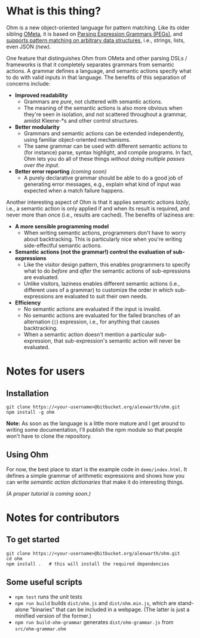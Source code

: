 What is this thing?
===================

Ohm is a new object-oriented language for pattern matching. Like its older sibling [OMeta](https://github.com/alexwarth/ometa-js), it is based on [Parsing Expression Grammars (PEGs)](http://en.wikipedia.org/wiki/Parsing_expression_grammar), and [supports pattern matching on arbitrary data structures](http://tinlizzie.org/~awarth/papers/dls07.pdf), i.e., strings, lists, even JSON *(new)*.

One feature that distinguishes Ohm from OMeta and other parsing DSLs / frameworks is that it completely separates grammars from semantic actions. A grammar defines a language, and semantic actions specify what to do with valid inputs in that language. The benefits of this separation of concerns include:

* __Improved readability__
  - Grammars are *pure*, not cluttered with semantic actions.
  - The meaning of the semantic actions is also more obvious when they're seen in isolation, and not scattered throughout a grammar, amidst Kleene-*s and other control structures.
* __Better modularity__
  - Grammars and semantic actions can be extended independently, using familiar object-oriented mechanisms.
  - The same grammar can be used with different semantic actions to (for instance) parse, syntax highlight, and compile programs. In fact, Ohm lets you do all of these things *without doing multiple passes over the input*.
* __Better error reporting__ *(coming soon)*
  - A purely declarative grammar should be able to do a good job of generating error messages, e.g., explain what kind of input was expected when a match failure happens.

Another interesting aspect of Ohm is that it applies semantic actions *lazily*, i.e., a semantic action is only applied if and when its result is required, and never more than once (i.e., results are cached). The benefits of laziness are:

* __A more sensible programming model__
  - When writing semantic actions, programmers don't have to worry about backtracking. This is particularly nice when you're writing side-effectful semantic actions.
* __Semantic actions (not the grammar!) control the evaluation of sub-expressions__
  - Like the visitor design pattern, this enables programmers to specify what to do *before* and *after* the semantic actions of sub-epressions are evaluated.
  - Unlike visitors, laziness enables different semantic actions (i.e., different uses of a grammar) to customize the order in which sub-expressions are evaluated to suit their own needs.
* __Efficiency__
  - No semantic actions are evaluated if the input is invalid.
  - No semantic actions are evaluated for the failed branches of an alternation (`|`) expression, i.e., for anything that causes backtracking.
  - When a semantic action doesn't mention a particular sub-expression, that sub-expression's semantic action will never be evaluated.

Notes for users
===============

Installation
------------

    git clone https://<your-username>@bitbucket.org/alexwarth/ohm.git
    npm install -g ohm

**Note:** As soon as the language is a little more mature and I get around to writing some documentation, I'll publish the npm module so that people won't have to clone the repository.

Using Ohm
---------

For now, the best place to start is the example code in `demo/index.html`. It defines a simple grammar of arithmetic expressions and shows how you can write *semantic action dictionaries* that make it do interesting things.

*(A proper tutorial is coming soon.)*

Notes for contributors
======================

To get started
--------------

    git clone https://<your-username>@bitbucket.org/alexwarth/ohm.git
    cd ohm
    npm install .   # this will install the required dependencies

Some useful scripts
-------------------

* `npm test` runs the unit tests
* `npm run build` builds `dist/ohm.js` and `dist/ohm.min.js`, which are stand-alone "binaries" that can be included in a webpage. (The latter is just a minified version of the former.)
* `npm run build-ohm-grammar` generates `dist/ohm-grammar.js` from `src/ohm-grammar.ohm`

